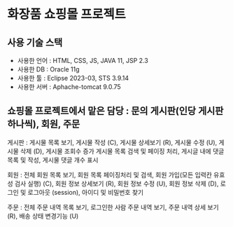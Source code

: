 # 화장품 쇼핑몰 프로젝트

## 사용 기술 스택
* 사용한 언어 : HTML, CSS, JS, JAVA 11, JSP 2.3
* 사용한 DB : Oracle 11g
* 사용한 툴 : Eclipse 2023-03, STS 3.9.14
* 사용한 서버 : Aphache-tomcat 9.0.75

## 쇼핑몰 프로젝트에서 맡은 담당 : 문의 게시판(인당 게시판 하나씩), 회원, 주문

게시판 : 게시물 목록 보기, 게시물 작성 (C), 게시물 상세보기 (R), 게시물 수정 (U), 게시물 삭제 (D), 게시물 조회수 증가 
        게시물 목록 검색 및 페이징 처리, 게시글 내에 댓글 목록 및 작성, 게시물 댓글 개수 표시

회원 : 전체 회원 목록 보기, 회원 목록 페이징처리 및 검색, 회원 가입(모든 입력칸 유효성 검사 실행) (C), 회원 정보 상세보기 (R), 회원 정보 수정 (U), 회원 정보 삭제 (D), 로그인 및 로그아웃 (session), 아이디 및 비밀번호 찾기

주문 : 전체 주문 내역 목록 보기, 로그인한 사람 주문 내역 보기, 주문 내역 상세 보기 (R), 배송 상태 변경기능 (U)
